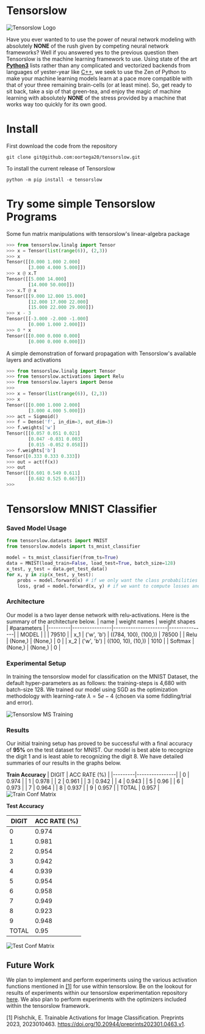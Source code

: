 # Tensorslow

![Tensorslow Logo](imgs/tensorslow.jpg)


Have you ever wanted to to use the power of neural network modeling with absolutely **NONE** of the rush given by competing neural network frameworks? Well if you answered yes to the previous question then Tensorslow is the machine learning framework to use. Using state of the art [**Python3**](https://www.python.org/doc/humor/#the-zen-of-python) lists rather than any complicated and vectorized backends from languages of yester-year like  [C++](https://en.wikipedia.org/wiki/C%2B%2B), we seek to use the Zen of Python to make your machine learning models learn at a pace more compatible with that of your three remaining brain-cells (or at least mine). So, get ready to sit back, take a sip of that green-tea, and enjoy the magic of machine learning with absolutely **NONE** of the stress provided by a machine that works way too quickly for its own good.

# Install
First download the code from the repository
```shell
git clone git@github.com:oortega20/tensorslow.git
```

To install the current release of Tensorslow
```shell
python -m pip install -e tensorslow
```

# Try some simple Tensorslow Programs
Some fun matrix manipulations with tensorslow's linear-algebra package 
```python
>>> from tensorslow.linalg import Tensor
>>> x = Tensor(list(range(6)), (2,3))
>>> x
Tensor([[0.000 1.000 2.000]
        [3.000 4.000 5.000]])
>>> x @ x.T
Tensor([[5.000 14.000]
        [14.000 50.000]])
>>> x.T @ x
Tensor([[9.000 12.000 15.000]
        [12.000 17.000 22.000]
        [15.000 22.000 29.000]])
>>> x - 3
Tensor([[-3.000 -2.000 -1.000]
        [0.000 1.000 2.000]])
>>> 0 * x
Tensor([[0.000 0.000 0.000]
        [0.000 0.000 0.000]])
```
A simple demonstration of forward propagation with Tensorslow's available layers and activations

```python
>>> from tensorslow.linalg import Tensor
>>> from tensorslow.activations import Relu
>>> from tensorslow.layers import Dense
>>>
>>> x = Tensor(list(range(6)), (2,3))
>>> x
Tensor([[0.000 1.000 2.000]
        [3.000 4.000 5.000]])
>>> act = Sigmoid()
>>> f = Dense('f', in_dim=3, out_dim=3)
>>> f.weights['w']
Tensor([[0.057 0.051 0.021]
        [0.047 -0.031 0.003]
        [0.015 -0.052 0.058]])
>>> f.weights['b']
Tensor([0.333 0.333 0.333])
>>> out = act(f(x))
>>> out
Tensor([[0.601 0.549 0.611]
        [0.682 0.525 0.667]])
>>>
```
# Tensorslow MNIST Classifier


### Saved Model Usage
```python
from tensorslow.datasets import MNIST
from tensorslow.models import ts_mnist_classifier

model = ts_mnist_classifier(from_ts=True)
data = MNIST(load_train=False, load_test=True, batch_size=128)
x_test, y_test = data.get_test_data()
for x, y in zip(x_test, y_test):
    probs = model.forward(x) # if we only want the class probabilities
    loss, grad = model.forward(x, y) # if we want to compute losses and gradients
```

### Architecture

Our model is a two layer dense network with relu-activations. Here is the summary of the architecture below.
| name    | weight names   | weight shapes        |   #parameters |
|---------|----------------|----------------------|---------------|
| MODEL   |                |                      |         79510 |
| x_1     | ('w', 'b')     | ((784, 100), (100,)) |         78500 |
| Relu    | (None,)        | (None,)              |             0 |
| x_2     | ('w', 'b')     | ((100, 10), (10,))   |          1010 |
| Softmax | (None,)        | (None,)              |             0 |
### Experimental Setup

In training the tensorslow model for classification on the MNIST Dataset, the default hyper-parameters as as follows: the training-steps is 4,680 with batch-size 128. We trained our model using SGD as the optimization methodology with learning-rate $\lambda=5e-4$ (chosen via some fiddling/trial and error). 


![Tensorslow MS Training](imgs/ts_loss.png)
### Results
Our initial training setup has proved to be successful with a final accuracy of **95%** on the test dataset for MNIST. Our model is best able to recognize the digit 1 and is least able to recognizing the digit 8. We have detailed summaries of our results in the graphs below.

**Train Accuracy**
| DIGIT   |   ACC RATE (%) |
|---------|----------------|
| 0       |          0.974 |
| 1       |          0.978 |
| 2       |          0.961 |
| 3       |          0.942 |
| 4       |          0.943 |
| 5       |          0.96  |
| 6       |          0.973 |
| 7       |          0.964 |
| 8       |          0.937 |
| 9       |          0.957 |
| TOTAL   |          0.957 |
![Train Conf Matrix](imgs/train_conf_matrix.png)

**Test Accuracy**

| DIGIT   |   ACC RATE (%) |
|---------|----------------|
| 0       |          0.974 |
| 1       |          0.981 |
| 2       |          0.954 |
| 3       |          0.942 |
| 4       |          0.939 |
| 5       |          0.954 |
| 6       |          0.958 |
| 7       |          0.949 |
| 8       |          0.923 |
| 9       |          0.948 |
| TOTAL   |          0.95  |
![Test Conf Matrix](imgs/test_conf_matrix.png)

## Future Work
We plan to implement and perform experiments using the various activation functions mentioned in [[1]](https://doi.org/10.20944/preprints202301.0463.v1.) for use within tensorslow. Be on the lookout for results of experiments within our tensorslow experimentation repository [here](https://github.com/oortega20/tensorslow-experimentation). We also plan to perform experiments with the optimizers included within the tensorslow framework.




[1] Pishchik, E. Trainable Activations for Image Classification. Preprints 2023, 2023010463. https://doi.org/10.20944/preprints202301.0463.v1.
